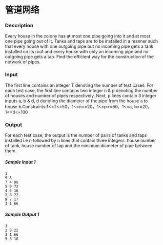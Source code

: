# 管道网络

### Description

Every house in the colony has at most one pipe going into it and at most one pipe going out of it. Tanks and taps are to be installed in a manner such that every house with one outgoing pipe but no incoming pipe gets a tank installed on its roof and every house with only an incoming pipe and no outgoing pipe gets a tap. Find the efficient way for the construction of the network of pipes.

### Input

The first line contains an integer T denoting the number of test cases. For each test case, the first line contains two integer n & p denoting the number of houses and number of pipes respectively. Next, p lines contain 3 integer inputs a, b & d, d denoting the diameter of the pipe from the house a to house b.Constraints:1<=T<=50，1<=n<=20，1<=p<=50，1<=a, b<=20，1<=d<=100

### Output

For each test case, the output is the number of pairs of tanks and taps installed i.e n followed by n lines that contain three integers: house number of tank, house number of tap and the minimum diameter of pipe between them.

##### Sample Input 1 

```
1
9 6
7 4 98
5 9 72
4 6 10
2 8 22
9 7 17
3 1 66
```

##### Sample Output 1

```
3
2 8 22
3 1 66
5 6 10
```